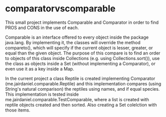 # comparatorvscomparable
This small project implements Comparable and Comparator in order to find PROS and CONS in the use of each.

Comparable is an interface offered to every object inside the package java.lang. By implementing it, the classes will override the method compareto(), which will specify if the current object is lesser, greater, or equal than the given object. The purpose of this compare is to find an order to objects of this class inside Collections (e.g. using Collections.sort()), use the class as objects inside a Set (without implementing a Comparator), or even use it as a key inside a Map.

In the current project a class Reptile is created implementing Comparator (me.jairdaniel.comparable.Reptile) and this implementation compares (using String's natural comparison) the reptiles using names, and if equal species.
This implementation is tested inside me.jairdaniel.comparable.TestComparable, where a list is created with reptile objects created and then sorted. Also creating a Set colelction with those items.


